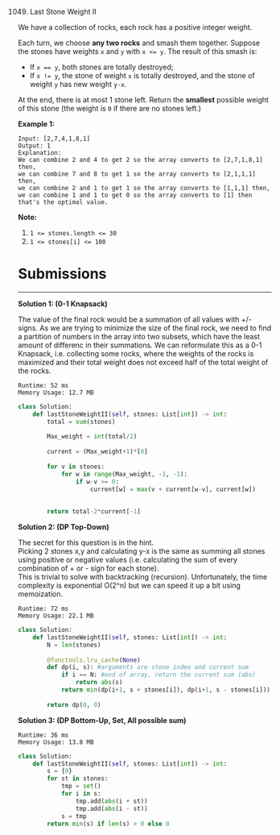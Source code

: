 1049. Last Stone Weight II

We have a collection of rocks, each rock has a positive integer weight.

Each turn, we choose **any two rocks** and smash them together.  Suppose the stones have weights `x` and `y` with `x <= y`.  The result of this smash is:

* If `x == y`, both stones are totally destroyed;
* If `x != y`, the stone of weight `x` is totally destroyed, and the stone of weight `y` has new weight `y-x`.

At the end, there is at most 1 stone left.  Return the **smallest** possible weight of this stone (the weight is `0` if there are no stones left.)

 

**Example 1:**

```
Input: [2,7,4,1,8,1]
Output: 1
Explanation: 
We can combine 2 and 4 to get 2 so the array converts to [2,7,1,8,1] then,
we can combine 7 and 8 to get 1 so the array converts to [2,1,1,1] then,
we can combine 2 and 1 to get 1 so the array converts to [1,1,1] then,
we can combine 1 and 1 to get 0 so the array converts to [1] then that's the optimal value.
```

**Note:**

1. `1 <= stones.length <= 30`
1. `1 <= stones[i] <= 100`

# Submissions
---
**Solution 1: (0-1 Knapsack)**

The value of the final rock would be a summation of all values with +/- signs. As we are trying to minimize the size of the final rock, we need to find a partition of numbers in the array into two subsets, which have the least amount of differenc in their summations.
We can reformulate this as a 0-1 Knapsack, i.e. collecting some rocks, where the weights of the rocks is maximized and their total weight does not exceed half of the total weight of the rocks.

```
Runtime: 52 ms
Memory Usage: 12.7 MB
```
```python
class Solution:
    def lastStoneWeightII(self, stones: List[int]) -> int:
        total = sum(stones)
        
        Max_weight = int(total/2)
        
        current = (Max_weight+1)*[0]
        
        for v in stones:
            for w in range(Max_weight, -1, -1):
                if w-v >= 0:
                    current[w] = max(v + current[w-v], current[w])
            
           
        return total-2*current[-1]
```

**Solution 2: (DP Top-Down)**

The secret for this question is in the hint.  
Picking 2 stones x,y and calculating y-x is the same as summing all stones using positive or negative values (i.e. calculating the sum of every combination of + or - sign for each stone).  
This is trivial to solve with backtracking (recursion). Unfortunately, the time complexity is exponential O(2^n) but we can speed it up a bit using memoization.

```
Runtime: 72 ms
Memory Usage: 22.1 MB
```
```python
class Solution:
    def lastStoneWeightII(self, stones: List[int]) -> int:
        N = len(stones)
        
        @functools.lru_cache(None)
        def dp(i, s): #arguments are stone index and current sum
            if i == N: #end of array, return the current sum (abs)
                return abs(s)
            return min(dp(i+1, s + stones[i]), dp(i+1, s - stones[i])) #try summing or subtracting each stone value
    
        return dp(0, 0)
```

**Solution 3: (DP Bottom-Up, Set, All possible sum)**
```
Runtime: 36 ms
Memory Usage: 13.8 MB
```
```python
class Solution:
    def lastStoneWeightII(self, stones: List[int]) -> int:
        s = {0}
        for st in stones:
            tmp = set()
            for i in s:
                tmp.add(abs(i + st))
                tmp.add(abs(i - st))
            s = tmp
        return min(s) if len(s) > 0 else 0
```